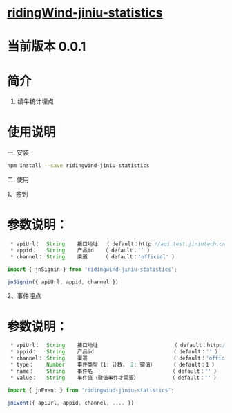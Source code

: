 # [ridingWind-jiniu-statistics](https://gitee.com/LinQinTao/ridingWind-jiniu-statistics.git)

# 当前版本 0.0.1

# 简介
1. 绩牛统计埋点

# 使用说明

一. 安装

```sh
npm install --save ridingwind-jiniu-statistics
```

二. 使用

1、签到

# 参数说明：

```js
 * apiUrl：  String    接口地址  （ default：http://api.test.jiniutech.cn ）
 * appid：   String    产品id   （ default：'' ）
 * channel： String    渠道     （ default：'official' ）
```

```js
import { jnSignin } from 'ridingwind-jiniu-statistics';

jnSignin({ apiUrl, appid, channel })
```

2、事件埋点

# 参数说明：

```js
 * apiUrl：  String    接口地址                        （ default：http://api.test.jiniutech.cn ）
 * appid：   String    产品id                         （ default：'' ）
 * channel： String    渠道                           （ default：'official' ）
 * type：    Number    事件类型（1: 计数， 2: 键值）     （ default：1 ）
 * name：    String    事件名                         （ default：'' ）
 * value：   String    事件值（键值事件才需要）          （ default：'' ）
```

```js
import { jnEvent } from 'ridingwind-jiniu-statistics';

jnEvent({ apiUrl, appid, channel, .... })
```

